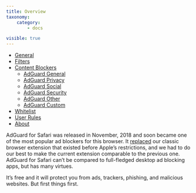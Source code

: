 ```yaml
---
title: Overview
taxonomy:
    category:
        - docs

visible: true
---
```


*   [General](#general)
*   [Filters](#filters)
* 	[Content Blockers](#contentblockers)
    * [AdGuard General](#aggeneral)
	* [AdGuard Privacy](#agprivacy)
	* [AdGuard Social](#agsocial)
	* [AdGuard Security](#agsecurity)
    * [AdGuard Other](#agother)
    * [AdGuard Custom](#agcustom)
* 	[Whitelist](#whitelist)
* 	[User Rules](#userrules)
* 	[About](#about)

AdGuard for Safari was released in November, 2018 and soon became one of the most popular ad blockers for this browser. It [replaced](https://adguard.com/en/blog/adguard-safari-extension.html) our classic browser extension that existed before Apple’s restrictions, and we had to do our best to make the current extension comparable to the previous one. AdGuard for Safari can’t be compared to full-fledged desktop ad blocking apps, but has many virtues.  

It’s free and it will protect you from ads, trackers, phishing, and malicious websites. But first things first.
